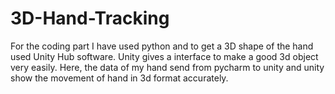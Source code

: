 # 3D-Hand-Tracking
For the coding part I have used python and to get a 3D shape of the hand used Unity Hub software. Unity gives a interface to make a good 3d object very easily. Here, the data of my hand send from pycharm to unity and unity show the movement of hand in 3d format accurately.
